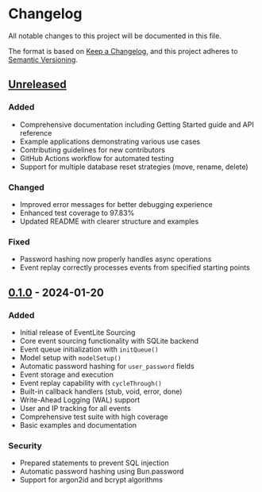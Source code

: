 # Changelog

All notable changes to this project will be documented in this file.

The format is based on [Keep a Changelog](https://keepachangelog.com/en/1.0.0/),
and this project adheres to [Semantic Versioning](https://semver.org/spec/v2.0.0.html).

## [Unreleased]

### Added
- Comprehensive documentation including Getting Started guide and API reference
- Example applications demonstrating various use cases
- Contributing guidelines for new contributors
- GitHub Actions workflow for automated testing
- Support for multiple database reset strategies (move, rename, delete)

### Changed
- Improved error messages for better debugging experience
- Enhanced test coverage to 97.83%
- Updated README with clearer structure and examples

### Fixed
- Password hashing now properly handles async operations
- Event replay correctly processes events from specified starting points

## [0.1.0] - 2024-01-20

### Added
- Initial release of EventLite Sourcing
- Core event sourcing functionality with SQLite backend
- Event queue initialization with `initQueue()`
- Model setup with `modelSetup()`
- Automatic password hashing for `user_password` fields
- Event storage and execution
- Event replay capability with `cycleThrough()`
- Built-in callback handlers (stub, void, error, done)
- Write-Ahead Logging (WAL) support
- User and IP tracking for all events
- Comprehensive test suite with high coverage
- Basic examples and documentation

### Security
- Prepared statements to prevent SQL injection
- Automatic password hashing using Bun.password
- Support for argon2id and bcrypt algorithms

[Unreleased]: https://github.com/yourusername/eventlite-sourcing/compare/v0.1.0...HEAD
[0.1.0]: https://github.com/yourusername/eventlite-sourcing/releases/tag/v0.1.0